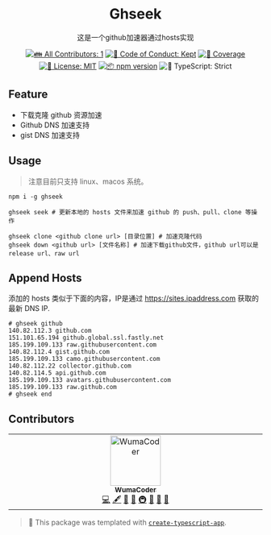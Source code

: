 <h1 align="center">Ghseek</h1>

<p align="center">这是一个github加速器通过hosts实现</p>

<p align="center">
	<!-- prettier-ignore-start -->
	<!-- ALL-CONTRIBUTORS-BADGE:START - Do not remove or modify this section -->
	<a href="#contributors" target="_blank"><img alt="👪 All Contributors: 1" src="https://img.shields.io/badge/%F0%9F%91%AA_all_contributors-1-21bb42.svg" /></a>
<!-- ALL-CONTRIBUTORS-BADGE:END -->
	<!-- prettier-ignore-end -->
	<a href="https://github.com/lib-pack/ghseek/blob/main/.github/CODE_OF_CONDUCT.md" target="_blank"><img alt="🤝 Code of Conduct: Kept" src="https://img.shields.io/badge/%F0%9F%A4%9D_code_of_conduct-kept-21bb42" /></a>
	<a href="https://codecov.io/gh/lib-pack/ghseek" target="_blank"><img alt="🧪 Coverage" src="https://img.shields.io/codecov/c/github/lib-pack/ghseek?label=%F0%9F%A7%AA%20coverage" /></a>
	<a href="https://github.com/lib-pack/ghseek/blob/main/LICENSE.md" target="_blank"><img alt="📝 License: MIT" src="https://img.shields.io/badge/%F0%9F%93%9D_license-MIT-21bb42.svg"></a>
	<a href="http://npmjs.com/package/ghseek"><img alt="📦 npm version" src="https://img.shields.io/npm/v/ghseek?color=21bb42&label=%F0%9F%93%A6%20npm" /></a>
	<img alt="💪 TypeScript: Strict" src="https://img.shields.io/badge/%F0%9F%92%AA_typescript-strict-21bb42.svg" />
</p>

## Feature

- 下载克隆 github 资源加速
- Github DNS 加速支持
- gist DNS 加速支持

## Usage

> 注意目前只支持 linux、macos 系统。

```shell
npm i -g ghseek
```

```shell
ghseek seek # 更新本地的 hosts 文件来加速 github 的 push、pull、clone 等操作

ghseek clone <github clone url> [目录位置] # 加速克隆代码
ghseek down <github url> [文件名称] # 加速下载github文件，github url可以是 release url、raw url
```

## Append Hosts

添加的 hosts 类似于下面的内容，IP是通过 https://sites.ipaddress.com 获取的最新 DNS IP.

```
# ghseek github
140.82.112.3 github.com
151.101.65.194 github.global.ssl.fastly.net
185.199.109.133 raw.githubusercontent.com
140.82.112.4 gist.github.com
185.199.109.133 camo.githubusercontent.com
140.82.112.22 collector.github.com
140.82.114.5 api.github.com
185.199.109.133 avatars.githubusercontent.com
185.199.109.133 raw.github.com
# ghseek end
```

## Contributors

<!-- spellchecker: disable -->
<!-- ALL-CONTRIBUTORS-LIST:START - Do not remove or modify this section -->
<!-- prettier-ignore-start -->
<!-- markdownlint-disable -->
<table>
  <tbody>
    <tr>
      <td align="center" valign="top" width="14.28%"><a href="https://github.com/WumaCoder"><img src="https://avatars.githubusercontent.com/u/39021696?v=4?s=100" width="100px;" alt="WumaCoder"/><br /><sub><b>WumaCoder</b></sub></a><br /><a href="https://github.com/lib-pack/ghseek/commits?author=WumaCoder" title="Code">💻</a> <a href="#content-WumaCoder" title="Content">🖋</a> <a href="https://github.com/lib-pack/ghseek/commits?author=WumaCoder" title="Documentation">📖</a> <a href="#ideas-WumaCoder" title="Ideas, Planning, & Feedback">🤔</a> <a href="#infra-WumaCoder" title="Infrastructure (Hosting, Build-Tools, etc)">🚇</a> <a href="#maintenance-WumaCoder" title="Maintenance">🚧</a> <a href="#projectManagement-WumaCoder" title="Project Management">📆</a> <a href="#tool-WumaCoder" title="Tools">🔧</a></td>
    </tr>
  </tbody>
</table>

<!-- markdownlint-restore -->
<!-- prettier-ignore-end -->

<!-- ALL-CONTRIBUTORS-LIST:END -->
<!-- spellchecker: enable -->

<!-- You can remove this notice if you don't want it 🙂 no worries! -->

> 💙 This package was templated with [`create-typescript-app`](https://github.com/JoshuaKGoldberg/create-typescript-app).
